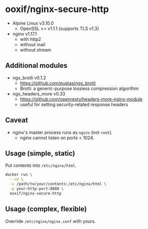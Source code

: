  # ooxif/nginx-secure-http

- Alpine Linux v3.10.0
    - OpenSSL >= v1.1.1 (supports TLS v1.3)
- nginx v1.17.1
    - with http2
    - without mail
    - without stream

## Additional modules

- ngx_brotli v0.1.2
    - https://github.com/eustas/ngx_brotli
    - Brotli: a generic-purpose lossless compression algorithm
- ngx_headers_more v0.33
    - https://github.com/openresty/headers-more-nginx-module
    - useful for setting security-related response headers

## Caveat

- nginx's master process runs as `nginx` (not `root`).
    - nginx cannot listen on ports < 1024.

## Usage (simple, static)

Put contents into `/etc/nginx/html`.

```sh
docker run \
  --rm \
  -v /path/to/your/contents:/etc/nginx/html \
  -p your-http-port:8080 \
  ooxif/nginx-secure-http
```

## Usage (complex, flexible)

Override `/etc/nginx/nginx.conf` with yours.
